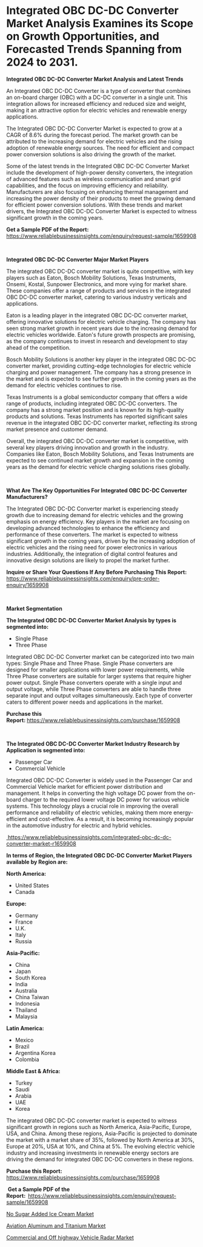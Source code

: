 <p><h1>Integrated OBC DC-DC Converter Market Analysis Examines its Scope on Growth Opportunities, and Forecasted Trends Spanning from 2024 to 2031.</h1></p><p><strong>Integrated OBC DC-DC Converter Market Analysis and Latest Trends</strong></p>
<p><p>An Integrated OBC DC-DC Converter is a type of converter that combines an on-board charger (OBC) with a DC-DC converter in a single unit. This integration allows for increased efficiency and reduced size and weight, making it an attractive option for electric vehicles and renewable energy applications.</p><p>The Integrated OBC DC-DC Converter Market is expected to grow at a CAGR of 8.6% during the forecast period. The market growth can be attributed to the increasing demand for electric vehicles and the rising adoption of renewable energy sources. The need for efficient and compact power conversion solutions is also driving the growth of the market.</p><p>Some of the latest trends in the Integrated OBC DC-DC Converter Market include the development of high-power density converters, the integration of advanced features such as wireless communication and smart grid capabilities, and the focus on improving efficiency and reliability. Manufacturers are also focusing on enhancing thermal management and increasing the power density of their products to meet the growing demand for efficient power conversion solutions. With these trends and market drivers, the Integrated OBC DC-DC Converter Market is expected to witness significant growth in the coming years.</p></p>
<p><strong>Get a Sample PDF of the Report:&nbsp;</strong> <a href="https://www.reliablebusinessinsights.com/enquiry/request-sample/1659908">https://www.reliablebusinessinsights.com/enquiry/request-sample/1659908</a></p>
<p>&nbsp;</p>
<p><strong>Integrated OBC DC-DC Converter Major Market Players</strong></p>
<p><p>The integrated OBC DC-DC converter market is quite competitive, with key players such as Eaton, Bosch Mobility Solutions, Texas Instruments, Onsemi, Kostal, Sunpower Electronics, and more vying for market share. These companies offer a range of products and services in the integrated OBC DC-DC converter market, catering to various industry verticals and applications.</p><p>Eaton is a leading player in the integrated OBC DC-DC converter market, offering innovative solutions for electric vehicle charging. The company has seen strong market growth in recent years due to the increasing demand for electric vehicles worldwide. Eaton's future growth prospects are promising, as the company continues to invest in research and development to stay ahead of the competition.</p><p>Bosch Mobility Solutions is another key player in the integrated OBC DC-DC converter market, providing cutting-edge technologies for electric vehicle charging and power management. The company has a strong presence in the market and is expected to see further growth in the coming years as the demand for electric vehicles continues to rise.</p><p>Texas Instruments is a global semiconductor company that offers a wide range of products, including integrated OBC DC-DC converters. The company has a strong market position and is known for its high-quality products and solutions. Texas Instruments has reported significant sales revenue in the integrated OBC DC-DC converter market, reflecting its strong market presence and customer demand.</p><p>Overall, the integrated OBC DC-DC converter market is competitive, with several key players driving innovation and growth in the industry. Companies like Eaton, Bosch Mobility Solutions, and Texas Instruments are expected to see continued market growth and expansion in the coming years as the demand for electric vehicle charging solutions rises globally.</p></p>
<p>&nbsp;</p>
<p><strong>What Are The Key Opportunities For Integrated OBC DC-DC Converter Manufacturers?</strong></p>
<p><p>The Integrated OBC DC-DC Converter market is experiencing steady growth due to increasing demand for electric vehicles and the growing emphasis on energy efficiency. Key players in the market are focusing on developing advanced technologies to enhance the efficiency and performance of these converters. The market is expected to witness significant growth in the coming years, driven by the increasing adoption of electric vehicles and the rising need for power electronics in various industries. Additionally, the integration of digital control features and innovative design solutions are likely to propel the market further.</p></p>
<p><strong>Inquire or Share Your Questions If Any Before Purchasing This Report:</strong> <a href="https://www.reliablebusinessinsights.com/enquiry/pre-order-enquiry/1659908">https://www.reliablebusinessinsights.com/enquiry/pre-order-enquiry/1659908</a></p>
<p>&nbsp;</p>
<p><strong>Market Segmentation</strong></p>
<p><strong>The Integrated OBC DC-DC Converter Market Analysis by types is segmented into:</strong></p>
<p><ul><li>Single Phase</li><li>Three Phase</li></ul></p>
<p><p>Integrated OBC DC-DC Converter market can be categorized into two main types: Single Phase and Three Phase. Single Phase converters are designed for smaller applications with lower power requirements, while Three Phase converters are suitable for larger systems that require higher power output. Single Phase converters operate with a single input and output voltage, while Three Phase converters are able to handle three separate input and output voltages simultaneously. Each type of converter caters to different power needs and applications in the market.</p></p>
<p><strong>Purchase this Report:&nbsp;</strong><a href="https://www.reliablebusinessinsights.com/purchase/1659908">https://www.reliablebusinessinsights.com/purchase/1659908</a></p>
<p>&nbsp;</p>
<p><strong>The Integrated OBC DC-DC Converter Market Industry Research by Application is segmented into:</strong></p>
<p><ul><li>Passenger Car</li><li>Commercial Vehicle</li></ul></p>
<p><p>Integrated OBC DC-DC Converter is widely used in the Passenger Car and Commercial Vehicle market for efficient power distribution and management. It helps in converting the high voltage DC power from the on-board charger to the required lower voltage DC power for various vehicle systems. This technology plays a crucial role in improving the overall performance and reliability of electric vehicles, making them more energy-efficient and cost-effective. As a result, it is becoming increasingly popular in the automotive industry for electric and hybrid vehicles.</p></p>
<p><a href="https://www.reliablebusinessinsights.com/integrated-obc-dc-dc-converter-market-r1659908">&nbsp;https://www.reliablebusinessinsights.com/integrated-obc-dc-dc-converter-market-r1659908</a></p>
<p><strong>In terms of Region, the Integrated OBC DC-DC Converter Market Players available by Region are:</strong></p>
<p>
    <p> <strong> North America: </strong>
        <ul>
            <li>United States</li>
            <li>Canada</li>
        </ul>
        </p> 
    <p> <strong> Europe: </strong>
        <ul>
            <li>Germany</li>
            <li>France</li>
            <li>U.K.</li>
            <li>Italy</li>
            <li>Russia</li>
        </ul>
        </p> 
    <p> <strong> Asia-Pacific: </strong>
        <ul>
            <li>China</li>
            <li>Japan</li>
            <li>South Korea</li>
            <li>India</li>
            <li>Australia</li>
            <li>China Taiwan</li>
            <li>Indonesia</li>
            <li>Thailand</li>
            <li>Malaysia</li>
        </ul>
        </p> 
    <p> <strong> Latin America: </strong>
        <ul>
            <li>Mexico</li>
            <li>Brazil</li>
            <li>Argentina Korea</li>
            <li>Colombia</li>
        </ul>
        </p> 
    <p> <strong> Middle East & Africa: </strong>
        <ul>
            <li>Turkey</li>
            <li>Saudi</li>
            <li>Arabia</li>
            <li>UAE</li>
            <li>Korea</li>
        </ul>
    </p>
    </p>
<p><p>The integrated OBC DC-DC converter market is expected to witness significant growth in regions such as North America, Asia-Pacific, Europe, USA, and China. Among these regions, Asia-Pacific is projected to dominate the market with a market share of 35%, followed by North America at 30%, Europe at 20%, USA at 10%, and China at 5%. The evolving electric vehicle industry and increasing investments in renewable energy sectors are driving the demand for integrated OBC DC-DC converters in these regions.</p></p>
<p><strong>Purchase this Report: </strong><a href="https://www.reliablebusinessinsights.com/purchase/1659908">https://www.reliablebusinessinsights.com/purchase/1659908</a></p>
<p>&nbsp;<strong>Get a Sample PDF of the Report:&nbsp;&nbsp;</strong><a href="https://www.reliablebusinessinsights.com/enquiry/request-sample/1659908">https://www.reliablebusinessinsights.com/enquiry/request-sample/1659908</a></p>
<p><strong></strong></p>
<p><p><a href="https://issuu.com/reportprime-2/docs/no-sugar-added-ice-cream-market-size-2030.pptx">No Sugar Added Ice Cream Market</a></p><p><a href="https://github.com/JameTravis/Market-Research-Report-List-5/blob/main/aviation-aluminum-and-titanium-market.md">Aviation Aluminum and Titanium Market</a></p><p><a href="https://view.publitas.com/reportprime-1/commercial-and-off-highway-vehicle-radar-market-size-is-growing-at-cagr-of-6-4-this-report-covers-analysis-by-market-segmentation-growth-and-forecast-2024-2031/">Commercial and Off highway Vehicle Radar Market</a></p></p>